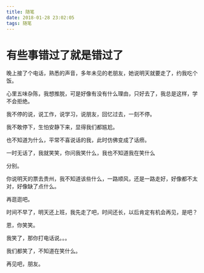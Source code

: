 ```yaml
---
title: 随笔
date: 2018-01-28 23:02:05
tags: 随笔
---
```




# 有些事错过了就是错过了

<!-- more -->

晚上接了个电话，熟悉的声音，多年未见的老朋友，她说明天就要走了，约我吃个饭。

心里五味杂陈，我想推脱，可是好像有没有什么理由，只好去了，我总是这样，学不会拒绝。



我不停的说，说工作，说学习，说朋友，回忆过去，一刻不停。

我不敢停下，生怕安静下来，显得我们都尴尬。

也不知道为什么，平常不喜说话的我，此时仿佛变成了话痨。

一时无话了，我就笑笑，你问我笑什么，我也不知道我在笑什么



分别。

你说明天的票去贵州，我不知道该些什么，一路顺风，还是一路走好，好像都不太对，好像缺了点什么。

再逛逛吧。



时间不早了，明天还上班，我先走了吧，时间还长，以后肯定有机会再见，是吧？

恩，你笑笑。

我笑了，那你打电话说。。。

我们都笑了，不知道在笑什么。

再见吧，朋友。

